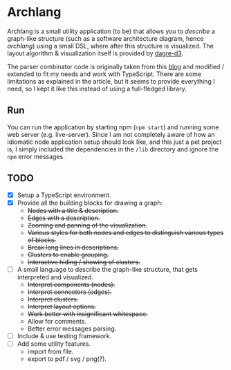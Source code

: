 Archlang
========

Archlang is a small utility application (to be) that allows you to _describe_ a
graph-like structure (such as a software architecture diagram, hence _archlang_)
using a small DSL, where after this structure is visualized. The layout
algorithm & visualization itself is provided by
[dagre-d3](https://github.com/cpettitt/dagre-d3/wiki).

The parser combinator code is originally taken from this
[blog](https://medium.com/@chetcorcos/introduction-to-parsers-644d1b5d7f3d) and
modified / extended to fit my needs and work with TypeScript. There are some
limitations as explained in the article, but it seems to provide everything I
need, so I kept it like this instead of using a full-fledged library.

Run
---

You can run the application by starting npm (`npm start`) and running some
web server (e.g. live-server). Since I am not completely aware of how an
idiomatic node application setup should look like, and this just a pet project
is, I simply included the dependencies in the `/lib` directory and ignore the
`npm` error messages.


TODO
----

* [x] Setup a TypeScript environment.
* [x] Provide all the building blocks for drawing a graph:
    - ~~Nodes with a title & description.~~
    - ~~Edges with a description.~~
    - ~~Zooming and panning of the visualization.~~
    - ~~Various styles for both nodes and edges to distinguish various types
      of blocks.~~
    - ~~Break long lines in descriptions.~~
    - ~~Clusters to enable grouping.~~
    - ~~Interactive hiding / showing of clusters.~~
* [ ] A small language to describe the graph-like structure, that gets
      interpreted and visualized.
    - ~~Interpret components (nodes).~~
    - ~~Interpret connectors (edges).~~
    - ~~Interpret clusters.~~
    - ~~Interpret layout options.~~
    - ~~Work better with insignificant whitespace.~~
    - Allow for comments.
    - Better error messages parsing.
* [ ] Include & use testing framework.
* [ ] Add some utility features.
    - import from file.
    - export to pdf / svg / png(?).
